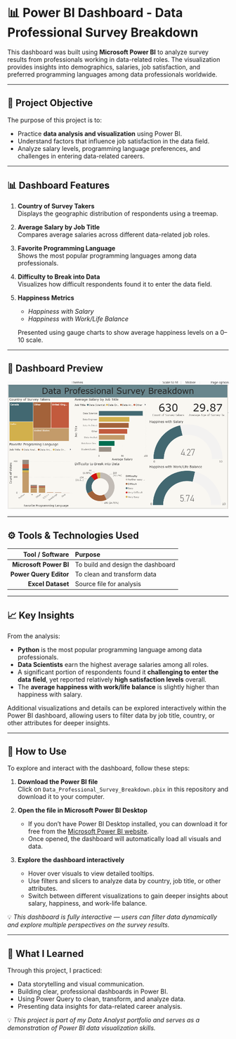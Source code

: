 # 📊 Power BI Dashboard - Data Professional Survey Breakdown

This dashboard was built using **Microsoft Power BI** to analyze survey results from professionals working in data-related roles. The visualization provides insights into demographics, salaries, job satisfaction, and preferred programming languages among data professionals worldwide.

---

## 🎯 Project Objective

The purpose of this project is to:
- Practice **data analysis and visualization** using Power BI.  
- Understand factors that influence job satisfaction in the data field.  
- Analyze salary levels, programming language preferences, and challenges in entering data-related careers.

---

## 📊 Dashboard Features

1. **Country of Survey Takers**  
   Displays the geographic distribution of respondents using a treemap.

2. **Average Salary by Job Title**  
   Compares average salaries across different data-related job roles.

3. **Favorite Programming Language**  
   Shows the most popular programming languages among data professionals.

4. **Difficulty to Break into Data**  
   Visualizes how difficult respondents found it to enter the data field.

5. **Happiness Metrics**  
   - *Happiness with Salary*  
   - *Happiness with Work/Life Balance*  

   Presented using gauge charts to show average happiness levels on a 0–10 scale.

---

## 📸 Dashboard Preview

![Dashboard Preview](dashboard-preview.png)

---

## ⚙️ Tools & Technologies Used

| Tool / Software | Purpose |
|------------------:|:---------|
| **Microsoft Power BI** | To build and design the dashboard |
| **Power Query Editor** | To clean and transform data |
| **Excel Dataset** | Source file for analysis |

---

## 📈 Key Insights

From the analysis:
- **Python** is the most popular programming language among data professionals.  
- **Data Scientists** earn the highest average salaries among all roles.  
- A significant portion of respondents found it **challenging to enter the data field**, yet reported relatively **high satisfaction levels** overall.  
- The **average happiness with work/life balance** is slightly higher than happiness with salary.

Additional visualizations and details can be explored interactively within the Power BI dashboard, allowing users to filter data by job title, country, or other attributes for deeper insights.

---

## 🧭 How to Use

To explore and interact with the dashboard, follow these steps:

1. **Download the Power BI file**  
   Click on `Data_Professional_Survey_Breakdown.pbix` in this repository and download it to your computer.

2. **Open the file in Microsoft Power BI Desktop**  
   - If you don’t have Power BI Desktop installed, you can download it for free from the [Microsoft Power BI website](https://powerbi.microsoft.com/desktop/).  
   - Once opened, the dashboard will automatically load all visuals and data.

3. **Explore the dashboard interactively**  
   - Hover over visuals to view detailed tooltips.  
   - Use filters and slicers to analyze data by country, job title, or other attributes.  
   - Switch between different visualizations to gain deeper insights about salary, happiness, and work-life balance.

💡 *This dashboard is fully interactive — users can filter data dynamically and explore multiple perspectives on the survey results.*

---

## 🧠 What I Learned

Through this project, I practiced:
- Data storytelling and visual communication.  
- Building clear, professional dashboards in Power BI.  
- Using Power Query to clean, transform, and analyze data.  
- Presenting data insights for data-related career analysis.

💡 *This project is part of my Data Analyst portfolio and serves as a demonstration of Power BI data visualization skills.*
